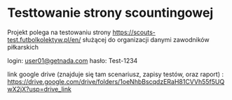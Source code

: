 # Testtowanie strony scountingowej

Projekt polega na testowaniu strony https://scouts-test.futbolkolektyw.pl/en/ służącej do organizacji danymi zawodników piłkarskich

login: user01@getnada.com
hasło: Test-1234

link google drive (znajduje się tam scenariusz, zapisy testów, oraz raport) : https://drive.google.com/drive/folders/1oeNhbBscqdzERaH81CVVh55f5UQwX2jX?usp=drive_link

